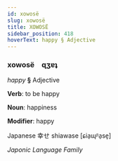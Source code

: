 ```yaml
---
id: xowosë
slug: xowosë
title: XOWOSË
sidebar_position: 418
hoverText: happy § Adjective
---
```


### xowosë&emsp;<span kind="abugida">ɋʒɐʇ</span>

*happy* **§** Adjective

**Verb**: to be happy

**Noun**: happiness

**Modifier**: happy

Japanese 幸せ shiawase [ɕia̠ɰᵝa̠se̞]

*Japonic Language Family*